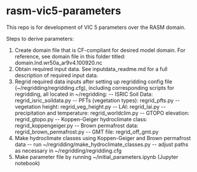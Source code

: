 # rasm-vic5-parameters
This repo is for development of VIC 5 parameters over the RASM domain. 

Steps to derive parameters: 
1. Create domain file that is CF-compliant for desired model domain. For reference, see domain file in this folder titled: domain.lnd.wr50a_ar9v4.100920.nc 
2. Obtain required input data. See inputdata_readme.md for a full description of required input data. 
3. Regrid required data inputs after setting up regridding config file (~/regridding/regridding.cfg), 
including corresponding scripts for regridding, all located in ~/regridding: 
	-- ISRIC Soil Data: regrid_isric_soildata.py 
	-- PFTs (vegetation types): regrid_pfts.py
	-- vegetation height: regrid_veg_height.py 
	-- LAI: regrid_lai.py 
	-- precipitation and temperature: regrid_worldclim.py
	-- GTOPO elevation: regrid_gtopo.py 
	-- Koppen-Geiger hydroclimate class: regrid_koppengeiger.py 
	-- Brown permafrost data: regrid_brown_permafrost.py
	-- GMT file: regrid_off_gmt.py
4. Make hydroclimate classes using Koppen-Geiger and Brown permafrost data
	-- run ~/regridding/make_hydroclimate_classes.py 
	-- adjust paths as necessary in ~/regridding/regridding.cfg
5. Make parameter file by running ~/initial_parameters.ipynb (Jupyter notebook) 
